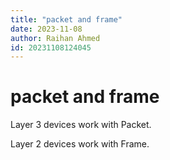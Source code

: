 ```yaml
---
title: "packet and frame"
date: 2023-11-08
author: Raihan Ahmed
id: 20231108124045
---
```


# packet and frame

Layer 3 devices work with Packet.

Layer 2 devices work with Frame.